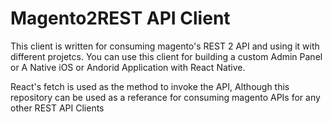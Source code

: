 # Magento2REST API Client

This client is written for consuming magento's REST 2 API and using it with different projetcs. You can use this client for building a custom
Admin Panel or A Native iOS or Andorid Application with React Native.

React's fetch is used as the method to invoke the API, Although this repository can be used as a referance for consuming magento APIs for any other
REST API Clients
